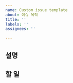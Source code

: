 ```yaml
---
name: Custom issue template
about: 이슈 목적
title: ''
labels: ''
assignees: ''

---
```


## 설명


## 할 일
